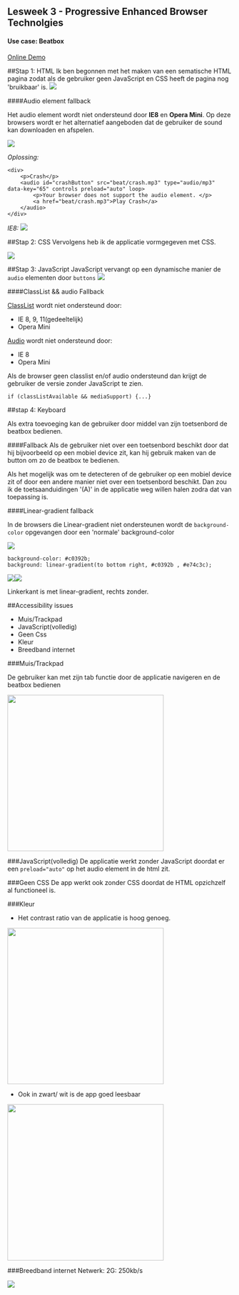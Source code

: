 ## Lesweek 3 - Progressive Enhanced Browser Technolgies

#### Use case: Beatbox



[Online Demo](http://linda2912.github.io/browserTechnologies/week3/)

##Stap 1: HTML
Ik ben begonnen met het maken van een sematische HTML pagina zodat als de gebruiker geen JavaScript en CSS heeft de pagina nog 'bruikbaar' is. 
![](img2/html.png)

####Audio element fallback

Het audio element wordt niet ondersteund door **IE8** en **Opera Mini**. Op deze browsers wordt er het alternatief aangeboden dat de gebruiker de sound kan downloaden en afspelen.

![](img/audio.png)

*Oplossing:*

```
<div>
	<p>Crash</p>
	<audio id="crashButton" src="beat/crash.mp3" type="audio/mp3" data-key="65" controls preload="auto" loop>
		<p>Your browser does not support the audio element. </p>
		<a href="beat/crash.mp3">Play Crash</a>
	</audio>
</div>
```
*IE8:*
![](img/ie8.png)
 

##Stap 2: CSS
Vervolgens heb ik de applicatie vormgegeven met CSS. 

![](img2/css.png)

##Stap 3: JavaScript
JavaScript vervangt op een dynamische manier de ```audio``` elementen door ```buttons``` 
![](img2/js.png)

####ClassList && audio Fallback

[ClassList](http://caniuse.com/#search=classlist) wordt niet ondersteund door:

* IE 8, 9, 11(gedeeltelijk)
* Opera Mini

[Audio](http://caniuse.com/#search=audio) wordt niet ondersteund door:

* IE 8
* Opera Mini

Als de browser geen classlist en/of audio ondersteund dan krijgt de gebruiker de versie zonder JavaScript te zien.

```
if (classListAvailable && mediaSupport) {...}
```


##stap 4: Keyboard

Als extra toevoeging kan de gebruiker door middel van zijn toetsenbord de beatbox bedienen. 

####Fallback
Als de gebruiker niet over een toetsenbord beschikt door dat hij bijvoorbeeld op een mobiel device zit, kan hij gebruik maken van de button om zo de beatbox te bedienen. 

Als het mogelijk was om te detecteren of de gebruiker op een mobiel device zit of door een andere manier niet over een toetsenbord beschikt. Dan zou ik de toetsaanduidingen '(A)' in de applicatie weg willen halen zodra dat van toepassing is.


####Linear-gradient fallback

In de browsers die Linear-gradient niet ondersteunen wordt de ```background-color``` opgevangen door een 'normale' background-color

![](img/gradient.png)

```
background-color: #c0392b;
background: linear-gradient(to bottom right, #c0392b , #e74c3c);
```

![](img/gradientyes.png)![](img/gradientno.png)

Linkerkant is met linear-gradient, rechts zonder.

##Accessibility issues

* Muis/Trackpad
* JavaScript(volledig)
* Geen Css
* Kleur
* Breedband internet

###Muis/Trackpad

De gebruiker kan met zijn tab functie door de applicatie navigeren en de beatbox bedienen

<img src=img2/muisTrackpad.png width=350>

###JavaScript(volledig)
De applicatie werkt zonder JavaScript doordat er een ```preload="auto"``` op het audio element in de html zit.

###Geen CSS
De app werkt ook zonder CSS doordat de HTML opzichzelf al functioneel is.

###Kleur
* Het contrast ratio van de applicatie is hoog genoeg. 

<img src=img2/ratio.png width=350>

* Ook in zwart/ wit is de app goed leesbaar

<img src=img2/kleur.png width=350>

###Breedband internet
Netwerk: 2G: 250kb/s

![](img2/timeline.png)
